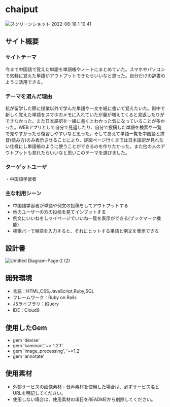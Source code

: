 # chaiput
![スクリーンショット 2022-08-18 1 10 41](https://user-images.githubusercontent.com/66726846/185189689-a685e39e-fe2a-41df-b4cc-115f084a1696.png)

## サイト概要
### サイトテーマ
今まで中国語で覚えた単語を単語帳やノートにまとめていた。スマホやパソコンで気軽に覚えた単語がアウトプットできたらいいなと思った。自分だけの辞書のように活用できる。
### テーマを選んだ理由
私が留学した際に授業以外で学んだ単語や一文を紙に書いて覚えたいた。街中で新しく覚えた単語をスマホのメモに入れていたが量が増えてくると見返したりができなかった。また日本語訳を一緒に書くとわかった気になっていることが多かった。WEBアプリとして自分で見返したり、自分で投稿した単語を検索や一覧で見やすかったら復習しやすいなと思った。そしてあえて単語一覧を中国語と拼音(読み方)のみ表示させることにより、詳細ページ行くまでは日本語訳が見れない仕様にし単語帳のように使うことができるのを作りたかった。また他の人のアウトプットも見れたらいいなと思いこのテーマを選びました。
### ターゲットユーザ
・中国語学習者

### 主な利用シーン
- 中国語学習者が単語や例文の投稿をしてアウトプットする
- 他のユーザーの方の投稿を見てインプットする
- 例文にいいねをしマイページでいいね一覧を表示ができる(ブックマーク機能)
- 検索バーで単語を入力すると、それにヒットする単語と例文を表示できる

## 設計書
![Untitled Diagram-Page-2 (2)](https://user-images.githubusercontent.com/66726846/184920448-fe5ad8a1-c8e5-4c82-b4de-c46c50f3e103.jpg)

## 開発環境
- 言語：HTML,CSS,JavaScript,Ruby,SQL
- フレームワーク：Ruby on Rails
- JSライブラリ：jQuery
- IDE：Cloud9

## 使用したGem
- gem 'devise'
- gem 'kaminari','~> 1.2.1'
- gem 'image_processing', '~>1.2'
- gem 'annotate'


## 使用素材
- 外部サービスの画像素材・音声素材を使用した場合は、必ずサービス名とURLを明記してください。
- 使用しない場合は、使用素材の項目をREADMEから削除してください。
